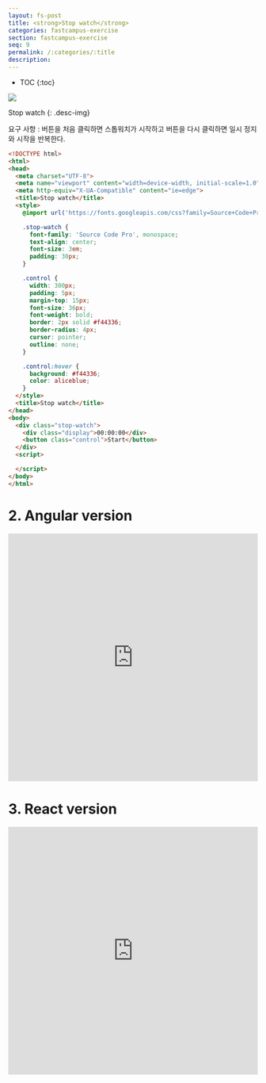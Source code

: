 ```yaml
---
layout: fs-post
title: <strong>Stop watch</strong>
categories: fastcampus-exercise
section: fastcampus-exercise
seq: 9
permalink: /:categories/:title
description:
---
```


* TOC
{:toc}

![](/assets/fs-images/exercise/stop-watch.gif)

Stop watch
{: .desc-img}

요구 사항
: 버튼을 처음 클릭하면 스톱워치가 시작하고 버튼을 다시 클릭하면 일시 정지와 시작을 반복한다.

```html
<!DOCTYPE html>
<html>
<head>
  <meta charset="UTF-8">
  <meta name="viewport" content="width=device-width, initial-scale=1.0">
  <meta http-equiv="X-UA-Compatible" content="ie=edge">
  <title>Stop watch</title>
  <style>
    @import url('https://fonts.googleapis.com/css?family=Source+Code+Pro');

    .stop-watch {
      font-family: 'Source Code Pro', monospace;
      text-align: center;
      font-size: 3em;
      padding: 30px;
    }

    .control {
      width: 300px;
      padding: 5px;
      margin-top: 15px;
      font-size: 36px;
      font-weight: bold;
      border: 2px solid #f44336;
      border-radius: 4px;
      cursor: pointer;
      outline: none;
    }

    .control:hover {
      background: #f44336;
      color: aliceblue;
    }
  </style>
  <title>Stop watch</title>
</head>
<body>
  <div class="stop-watch">
    <div class="display">00:00:00</div>
    <button class="control">Start</button>
  </div>
  <script>

  </script>
</body>
</html>
```
<!--
    const $control = document.querySelector('.control');

    $control.onclick = (() => {
      let [mm, ss, ms] = [0, 0, 0];
      let isRunning = false;
      let timerID = 0;
      const $display = document.querySelector('.display');

      // 1 => 01
      const format = num => (num < 10 ? '0' + num : num + '');

      return function () {
        if (isRunning) {
          // Running => Stop
          clearInterval(timerID);
        } else {
          // Stop => Running
          timerID = setInterval(() => {
            // 10ms 단위로 증가
            ms++;
            if (ms >= 100) {
              ss++;
              ms = 0;
            }
            if (ss >= 60) {
              mm++;
              ss = 0;
            }
            $display.innerHTML = `${format(mm)}:${format(ss)}:${format(ms)}`;
          }, 10);
        }
        isRunning = !isRunning;
        $control.textContent = isRunning ? 'Stop' : 'Start';
      };
    })();
 -->
# 2. Angular version

<iframe src="https://stackblitz.com/edit/angular-stop-watch?ctl=1&embed=1&hideNavigation=1&file=src/app/app.component.ts" frameborder="0" width="100%" height="500"></iframe>

# 3. React version

<iframe src="https://stackblitz.com/edit/react-stop-watch?ctl=1&embed=1&hideNavigation=1&file=index.js" frameborder="0" width="100%" height="500"></iframe>
